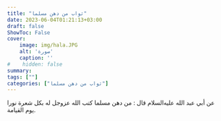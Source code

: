 ```yaml
---
title: "ثواب من دهن مسلما"
date: 2023-06-04T01:21:13+03:00
draft: false
ShowToc: False
cover:
    image: img/hala.JPG
    alt: 'صورة'
    caption: ''
#    hidden: false
summary: 
tags: [""]
categories: ["ثواب من دهن مسلما"]
---
```

عن أبي عبد الله عليه‌السلام قال : من دهن مسلما
كتب الله عزوجل له بكل شعرة نورا يوم القيامة.

